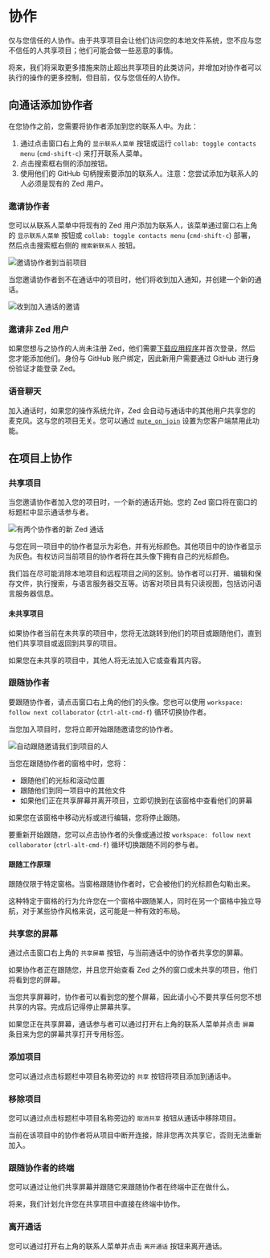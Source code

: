 # 协作

仅与您信任的人协作。由于共享项目会让他们访问您的本地文件系统，您不应与您不信任的人共享项目；他们可能会做一些恶意的事情。

将来，我们将采取更多措施来防止超出共享项目的此类访问，并增加对协作者可以执行的操作的更多控制，但目前，仅与您信任的人协作。

## 向通话添加协作者

在您协作之前，您需要将协作者添加到您的联系人中。为此：

1. 通过点击窗口右上角的 `显示联系人菜单` 按钮或运行 `collab: toggle contacts menu` (`cmd-shift-c`) 来打开联系人菜单。
2. 点击搜索框右侧的添加按钮。
3. 使用他们的 GitHub 句柄搜索要添加的联系人。注意：您尝试添加为联系人的人必须是现有的 Zed 用户。

### 邀请协作者

您可以从联系人菜单中将现有的 Zed 用户添加为联系人，该菜单通过窗口右上角的 `显示联系人菜单` 按钮或 `collab: toggle contacts menu` (`cmd-shift-c`) 部署，然后点击搜索框右侧的 `搜索新联系人` 按钮。

![邀请协作者到当前项目](https://zed.dev/img/collaboration/add-a-collaborator.png)

当您邀请协作者到不在通话中的项目时，他们将收到加入通知，并创建一个新的通话。

![收到加入通话的邀请](https://zed.dev/img/collaboration/receiving-an-invite.jpg)

### 邀请非 Zed 用户

如果您想与之协作的人尚未注册 Zed，他们需要[下载应用程序](https://zed.dev/download)并首次登录，然后您才能添加他们。身份与 GitHub 账户绑定，因此新用户需要通过 GitHub 进行身份验证才能登录 Zed。

### 语音聊天

加入通话时，如果您的操作系统允许，Zed 会自动与通话中的其他用户共享您的麦克风。这与您的项目无关。您可以通过 [`mute_on_join`](./configuring-zed.md#calls) 设置为您客户端禁用此功能。

## 在项目上协作

### 共享项目

当您邀请协作者加入您的项目时，一个新的通话开始。您的 Zed 窗口将在窗口的标题栏中显示通话参与者。

![有两个协作者的新 Zed 通话](https://zed.dev/img/collaboration/new-call.png)

与您在同一项目中的协作者显示为彩色，并有光标颜色。其他项目中的协作者显示为灰色。有权访问当前项目的协作者将在其头像下拥有自己的光标颜色。

我们旨在尽可能消除本地项目和远程项目之间的区别。协作者可以打开、编辑和保存文件，执行搜索，与语言服务器交互等。访客对项目具有只读视图，包括访问语言服务器信息。

#### 未共享项目

如果协作者当前在未共享的项目中，您将无法跳转到他们的项目或跟随他们，直到他们共享项目或返回到共享的项目。

如果您在未共享的项目中，其他人将无法加入它或查看其内容。

### 跟随协作者

要跟随协作者，请点击窗口右上角的他们的头像。您也可以使用 `workspace: follow next collaborator` (`ctrl-alt-cmd-f`) 循环切换协作者。

当您加入项目时，您将立即开始跟随邀请您的协作者。

![自动跟随邀请我们到项目的人](https://zed.dev/img/collaboration/joining-a-call.png)

当您在跟随协作者的窗格中时，您将：

- 跟随他们的光标和滚动位置
- 跟随他们到同一项目中的其他文件
- 如果他们正在共享屏幕并离开项目，立即切换到在该窗格中查看他们的屏幕

如果您在该窗格中移动光标或进行编辑，您将停止跟随。

要重新开始跟随，您可以点击协作者的头像或通过按 `workspace: follow next collaborator` (`ctrl-alt-cmd-f`) 循环切换跟随不同的参与者。

#### 跟随工作原理

跟随仅限于特定窗格。当窗格跟随协作者时，它会被他们的光标颜色勾勒出来。

这种特定于窗格的行为允许您在一个窗格中跟随某人，同时在另一个窗格中独立导航，对于某些协作风格来说，这可能是一种有效的布局。

### 共享您的屏幕

通过点击窗口右上角的 `共享屏幕` 按钮，与当前通话中的协作者共享您的屏幕。

如果协作者正在跟随您，并且您开始查看 Zed 之外的窗口或未共享的项目，他们将看到您的屏幕。

当您共享屏幕时，协作者可以看到您的整个屏幕，因此请小心不要共享任何您不想共享的内容。完成后记得停止屏幕共享。

如果您正在共享屏幕，通话参与者可以通过打开右上角的联系人菜单并点击 `屏幕` 条目来为您的屏幕共享打开专用标签。

### 添加项目

您可以通过点击标题栏中项目名称旁边的 `共享` 按钮将项目添加到通话中。

### 移除项目

您可以通过点击标题栏中项目名称旁边的 `取消共享` 按钮从通话中移除项目。

当前在该项目中的协作者将从项目中断开连接，除非您再次共享它，否则无法重新加入。

### 跟随协作者的终端

您可以通过让他们共享屏幕并跟随它来跟随协作者在终端中正在做什么。

将来，我们计划允许您在共享项目中直接在终端中协作。

### 离开通话

您可以通过打开右上角的联系人菜单并点击 `离开通话` 按钮来离开通话。
